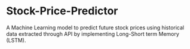 # Stock-Price-Predictor
A Machine Learning model to predict future stock prices using historical data extracted through API by implementing Long-Short term Memory (LSTM).

